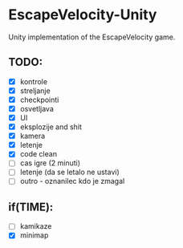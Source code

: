 # EscapeVelocity-Unity
Unity implementation of the EscapeVelocity game.


## TODO:
- [x] kontrole
- [x] streljanje
- [x] checkpointi
- [x] osvetljava
- [x] UI
- [x] eksplozije and shit
- [x] kamera
- [x] letenje
- [x] code clean
- [ ] cas igre (2 minuti)
- [ ] letenje (da se letalo ne ustavi)
- [ ] outro - oznanilec kdo je zmagal

## if(TIME):
- [ ] kamikaze
- [x] minimap
